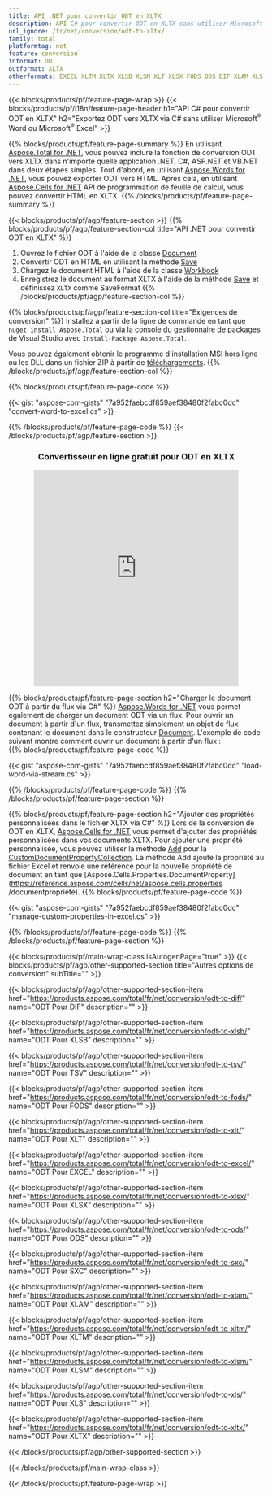 ```yaml
---
title: API .NET pour convertir ODT en XLTX
description: API C# pour convertir ODT en XLTX sans utiliser Microsoft Excel ou Adobe Reader
url_ignore: /fr/net/conversion/odt-to-xltx/
family: total
platformtag: net
feature: conversion
informat: ODT
outformat: XLTX
otherformats: EXCEL XLTM XLTX XLSB XLSM XLT XLSX FODS ODS DIF XLAM XLS SXC TSV
---
```

{{< blocks/products/pf/feature-page-wrap >}}
{{< blocks/products/pf/i18n/feature-page-header h1="API C# pour convertir ODT en XLTX" h2="Exportez ODT vers XLTX via C# sans utiliser Microsoft<sup>&reg;</sup> Word ou Microsoft<sup>&reg;</sup> Excel" >}}

{{% blocks/products/pf/feature-page-summary %}}
En utilisant [Aspose.Total for .NET](https://products.aspose.com/total/net/), vous pouvez inclure la fonction de conversion ODT vers XLTX dans n'importe quelle application .NET, C#, ASP.NET et VB.NET dans deux étapes simples. Tout d'abord, en utilisant [Aspose.Words for .NET](https://products.aspose.com/words/net/), vous pouvez exporter ODT vers HTML. Après cela, en utilisant [Aspose.Cells for .NET](https://products.aspose.com/cells/net/) API de programmation de feuille de calcul, vous pouvez convertir HTML en XLTX.
{{% /blocks/products/pf/feature-page-summary  %}}

{{< blocks/products/pf/agp/feature-section >}}
{{% blocks/products/pf/agp/feature-section-col title="API .NET pour convertir ODT en XLTX" %}}
1. Ouvrez le fichier ODT à l'aide de la classe [Document](https://reference.aspose.com/words/net/aspose.words/document)
2. Convertir ODT en HTML en utilisant la méthode [Save](https://reference.aspose.com/words/net/aspose.words.document/save/methods/4)
3. Chargez le document HTML à l'aide de la classe [Workbook](https://reference.aspose.com/cells/net/aspose.cells/workbook)
4. Enregistrez le document au format XLTX à l'aide de la méthode [Save](https://reference.aspose.com/cells/net/aspose.cells.workbook/save/methods/4) et définissez `XLTX` comme SaveFormat
{{% /blocks/products/pf/agp/feature-section-col %}}

{{% blocks/products/pf/agp/feature-section-col title="Exigences de conversion" %}}
Installez à partir de la ligne de commande en tant que ```nuget install Aspose.Total``` ou via la console du gestionnaire de packages de Visual Studio avec ```Install-Package Aspose.Total```.

Vous pouvez également obtenir le programme d'installation MSI hors ligne ou les DLL dans un fichier ZIP à partir de [téléchargements](https://releases.aspose.com/total/net).
{{% /blocks/products/pf/agp/feature-section-col %}}

{{% blocks/products/pf/feature-page-code %}}

{{< gist "aspose-com-gists" "7a952faebcdf859aef38480f2fabc0dc" "convert-word-to-excel.cs" >}}


{{% /blocks/products/pf/feature-page-code %}}
{{< /blocks/products/pf/agp/feature-section >}}
<div class="container-fluid agp-content bg-white aboutfile box-1 vh100 section nopbtm">
<div class=container>
<div class=row>
<div class="demobox tc col-md-12 padding-0" align="center">

<h3>Convertisseur en ligne gratuit pour ODT en XLTX</h3>

<iframe style="border: none; height: 426px;" scrolling="no" src="https://total-conversion-app-65z5r2lp.qa.k8s.dynabic.com/?to=xltx&from=odt" id="child-iframe" width="80%"></iframe>

</div></div>
</div></div>

{{% blocks/products/pf/feature-page-section  h2="Charger le document ODT à partir du flux via C#" %}}
[Aspose.Words for .NET](https://products.aspose.com/words/net/) vous permet également de charger un document ODT via un flux. Pour ouvrir un document à partir d'un flux, transmettez simplement un objet de flux contenant le document dans le constructeur [Document](https://reference.aspose.com/words/net/aspose.words/document). L'exemple de code suivant montre comment ouvrir un document à partir d'un flux :  
{{% blocks/products/pf/feature-page-code %}}

{{< gist "aspose-com-gists" "7a952faebcdf859aef38480f2fabc0dc" "load-word-via-stream.cs" >}}

{{% /blocks/products/pf/feature-page-code  %}}
{{% /blocks/products/pf/feature-page-section %}}

{{% blocks/products/pf/feature-page-section  h2="Ajouter des propriétés personnalisées dans le fichier XLTX via C#" %}}
Lors de la conversion de ODT en XLTX, [Aspose.Cells for .NET](https://products.aspose.com/cells/net/) vous permet d'ajouter des propriétés personnalisées dans vos documents XLTX. Pour ajouter une propriété personnalisée, vous pouvez utiliser la méthode [Add](https://reference.aspose.com/cells/net/aspose.cells.properties/customdocumentpropertycollection/methods/add/index) pour la [CustomDocumentPropertyCollection](https://reference.aspose.com/cells/net/aspose.cells.properties/customdocumentpropertycollection). La méthode Add ajoute la propriété au fichier Excel et renvoie une référence pour la nouvelle propriété de document en tant que [Aspose.Cells.Properties.DocumentProperty](https://reference.aspose.com/cells/net/aspose.cells.properties /documentpropriété). 
{{% blocks/products/pf/feature-page-code %}}

{{< gist "aspose-com-gists" "7a952faebcdf859aef38480f2fabc0dc" "manage-custom-properties-in-excel.cs" >}}

{{% /blocks/products/pf/feature-page-code  %}}
{{% /blocks/products/pf/feature-page-section %}}

{{< blocks/products/pf/main-wrap-class isAutogenPage="true" >}}
{{< blocks/products/pf/agp/other-supported-section title="Autres options de conversion" subTitle="" >}}

{{< blocks/products/pf/agp/other-supported-section-item href="https://products.aspose.com/total/fr/net/conversion/odt-to-dif/" name="ODT Pour DIF" description="" >}}

{{< blocks/products/pf/agp/other-supported-section-item href="https://products.aspose.com/total/fr/net/conversion/odt-to-xlsb/" name="ODT Pour XLSB" description="" >}}

{{< blocks/products/pf/agp/other-supported-section-item href="https://products.aspose.com/total/fr/net/conversion/odt-to-tsv/" name="ODT Pour TSV" description="" >}}

{{< blocks/products/pf/agp/other-supported-section-item href="https://products.aspose.com/total/fr/net/conversion/odt-to-fods/" name="ODT Pour FODS" description="" >}}

{{< blocks/products/pf/agp/other-supported-section-item href="https://products.aspose.com/total/fr/net/conversion/odt-to-xlt/" name="ODT Pour XLT" description="" >}}

{{< blocks/products/pf/agp/other-supported-section-item href="https://products.aspose.com/total/fr/net/conversion/odt-to-excel/" name="ODT Pour EXCEL" description="" >}}

{{< blocks/products/pf/agp/other-supported-section-item href="https://products.aspose.com/total/fr/net/conversion/odt-to-xlsx/" name="ODT Pour XLSX" description="" >}}

{{< blocks/products/pf/agp/other-supported-section-item href="https://products.aspose.com/total/fr/net/conversion/odt-to-ods/" name="ODT Pour ODS" description="" >}}

{{< blocks/products/pf/agp/other-supported-section-item href="https://products.aspose.com/total/fr/net/conversion/odt-to-sxc/" name="ODT Pour SXC" description="" >}}

{{< blocks/products/pf/agp/other-supported-section-item href="https://products.aspose.com/total/fr/net/conversion/odt-to-xlam/" name="ODT Pour XLAM" description="" >}}

{{< blocks/products/pf/agp/other-supported-section-item href="https://products.aspose.com/total/fr/net/conversion/odt-to-xltm/" name="ODT Pour XLTM" description="" >}}

{{< blocks/products/pf/agp/other-supported-section-item href="https://products.aspose.com/total/fr/net/conversion/odt-to-xlsm/" name="ODT Pour XLSM" description="" >}}

{{< blocks/products/pf/agp/other-supported-section-item href="https://products.aspose.com/total/fr/net/conversion/odt-to-xls/" name="ODT Pour XLS" description="" >}}

{{< blocks/products/pf/agp/other-supported-section-item href="https://products.aspose.com/total/fr/net/conversion/odt-to-xltx/" name="ODT Pour XLTX" description="" >}}



{{< /blocks/products/pf/agp/other-supported-section >}}

{{< /blocks/products/pf/main-wrap-class >}}

{{< /blocks/products/pf/feature-page-wrap >}}
